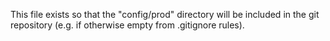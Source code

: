 This file exists so that the "config/prod" directory will be included in the git repository (e.g. if otherwise empty from .gitignore rules).
